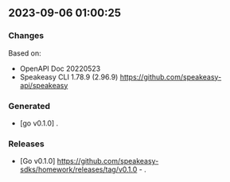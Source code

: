 

## 2023-09-06 01:00:25
### Changes
Based on:
- OpenAPI Doc 20220523 
- Speakeasy CLI 1.78.9 (2.96.9) https://github.com/speakeasy-api/speakeasy
### Generated
- [go v0.1.0] .
### Releases
- [Go v0.1.0] https://github.com/speakeasy-sdks/homework/releases/tag/v0.1.0 - .